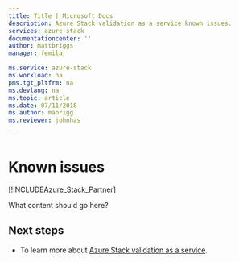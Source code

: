 ```yaml
---
title: Title | Microsoft Docs
description: Azure Stack validation as a service known issues.
services: azure-stack
documentationcenter: ''
author: mattbriggs
manager: femila

ms.service: azure-stack
ms.workload: na
pms.tgt_pltfrm: na
ms.devlang: na
ms.topic: article
ms.date: 07/11/2018
ms.author: mabrigg
ms.reviewer: johnhas

---
```


# Known issues

[!INCLUDE[Azure_Stack_Partner](./includes/azure-stack-partner-appliesto.md)]


What content should go here?


## Next steps

- To learn more about [Azure Stack validation as a service](https://docs.microsoft.com/azure/azure-stack/partner).